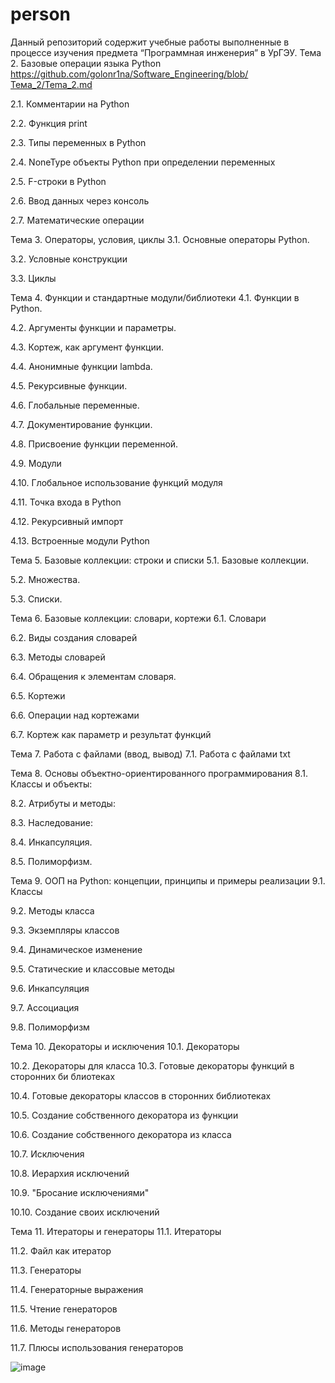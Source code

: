 # person
Данный репозиторий содержит учебные работы выполненные в процессе изучения предмета “Программная инженерия” в УрГЭУ.
Тема 2. Базовые операции языка Python
https://github.com/golonr1na/Software_Engineering/blob/Тема_2/Tema_2.md

2.1. Комментарии на Python

2.2. Функция print

2.3. Типы переменных в Python

2.4. NoneType объекты Python при определении переменных

2.5. F-строки в Python

2.6. Ввод данных через консоль

2.7. Математические операции

Тема 3. Операторы, условия, циклы
3.1. Основные операторы Python.

3.2. Условные конструкции

3.3. Циклы

Тема 4. Функции и стандартные модули/библиотеки
4.1. Функции в Python.

4.2. Аргументы функции и параметры.

4.3. Кортеж, как аргумент функции.

4.4. Анонимные функции lambda.

4.5. Рекурсивные функции.

4.6. Глобальные переменные.

4.7. Документирование функции.

4.8. Присвоение функции переменной.

4.9. Модули

4.10. Глобальное использование функций модуля

4.11. Точка входа в Python

4.12. Рекурсивный импорт

4.13. Встроенные модули Python

Тема 5. Базовые коллекции: строки и списки
5.1. Базовые коллекции.

5.2. Множества.

5.3. Списки.

Тема 6. Базовые коллекции: словари, кортежи
6.1. Словари

6.2. Виды создания словарей

6.3. Методы словарей

6.4. Обращения к элементам словаря.

6.5. Кортежи

6.6. Операции над кортежами

6.7. Кортеж как параметр и результат функций

Тема 7. Работа с файлами (ввод, вывод)
7.1. Работа с файлами txt

Тема 8. Основы объектно-ориентированного программирования
8.1. Классы и объекты:

8.2. Атрибуты и методы:

8.3. Наследование:

8.4. Инкапсуляция.

8.5. Полиморфизм.

Тема 9. ООП на Python: концепции, принципы и примеры реализации
9.1. Классы

9.2. Методы класса

9.3. Экземпляры классов

9.4. Динамическое изменение

9.5. Статические и классовые методы

9.6. Инкапсуляция

9.7. Ассоциация

9.8. Полиморфизм

Тема 10. Декораторы и исключения
10.1. Декораторы

10.2. Декораторы для класса 10.3. Готовые декораторы функций в сторонних би блиотеках

10.4. Готовые декораторы классов в сторонних библиотеках

10.5. Создание собственного декоратора из функции

10.6. Создание собственного декоратора из класса

10.7. Исключения

10.8. Иерархия исключений

10.9. "Бросание исключениями"

10.10. Создание своих исключений

Тема 11. Итераторы и генераторы
11.1. Итераторы

11.2. Файл как итератор

11.3. Генераторы

11.4. Генераторные выражения

11.5. Чтение генераторов

11.6. Методы генераторов

11.7. Плюсы использования генераторов
	
	
	
	
	
	
	
	
	
	
	
	
	
	
	
	
![image](https://github.com/Maxpoor/person/assets/165494092/dd393957-1642-449d-aec5-5143f7ae4ac6)
